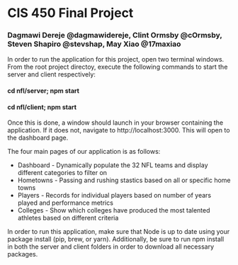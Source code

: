 # CIS 450 Final Project
### Dagmawi Dereje @dagmawidereje, Clint Ormsby @cOrmsby, Steven Shapiro @stevshap, May Xiao @17maxiao

In order to run the application for this project, open two terminal windows. From the root project directoy, execute the following commands to start the server and client respectively:
#### cd nfl/server; npm start
#### cd nfl/client; npm start
Once this is done, a window should launch in your browser containing the application. If it does not, navigate to http://localhost:3000. This will open to the dashboard page.

The four main pages of our application is as follows:
- Dashboard - Dynamically populate the 32 NFL teams and display different categories to filter on
- Hometowns - Passing and rushing stastics based on all or specific home towns
- Players - Records for individual players based on number of years played and performance metrics
- Colleges - Show which colleges have produced the most talented athletes based on different criteria

In order to run this application, make sure that Node is up to date using your package install (pip, brew, or yarn). Additionally, be sure to run npm install in both the server and client folders in order to download all necessary packages.